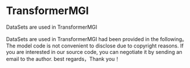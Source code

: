 # TransformerMGI
DataSets are used in TransformerMGI 

DataSets are used in TransformerMGI had been provided in the following。
The model code is not convenient to disclose due to copyright reasons.
If you are interested in our source code, you can negotiate it by sending an email to the author.
best regards，Thank you！
